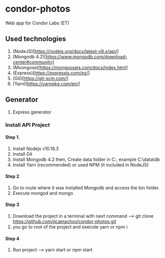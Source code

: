# condor-photos
Web app for Condor Labs (ET)

## Used technologies

1. (NodeJS)[https://nodejs.org/docs/latest-v9.x/api/]
2. (Mongodb 4.2)[https://www.mongodb.com/download-center#community]
3. (Moongose)[https://mongoosejs.com/docs/index.html]
4. (Express)[https://expressjs.com/es/]
5. (Git)[https://git-scm.com/]
6. (Yarn)[https://yarnpkg.com/en/]

## Generator
1. Express generator

### Install API Project

#### Step 1.
1. Install Nodejs v10.16.3 
2. Install Git
3. Install Mongodb 4.2 then,  Create data folder in C:\, example C:\data\db
4. Install Yarn (recommended) or used NPM (it included in NodeJS)

#### Step 2
1. Go to route where it was installed Mongodb and access the bin folder.
2. Execute mongod and mongo

#### Step 3
1. Download the project in a terminal with next command --> git clone https://github.com/jicamachov/condor-photos.git
2. you go to root of the project and execute yarn or npm i

#### Step 4
1. Run project -->  yarn start or npm start 
